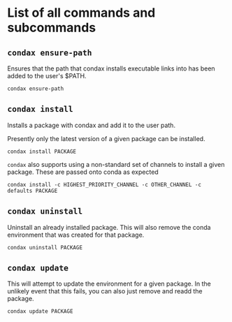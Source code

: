 # List of all commands and subcommands

## `condax ensure-path`

Ensures that the path that condax installs executable links into has been added to the user's $PATH.

```shell
condax ensure-path
```

## `condax install`

Installs a package with condax and add it to the user path.

Presently only the latest version of a given package can be installed.

```shell
condax install PACKAGE
```

`condax` also supports using a non-standard set of channels to install a given package.  These are passed onto conda as expected

```shell
condax install -c HIGHEST_PRIORITY_CHANNEL -c OTHER_CHANNEL -c defaults PACKAGE
```

## `condax uninstall`

Uninstall an already installed package.  This will also remove the conda environment that was created for that package.

```shell
condax uninstall PACKAGE
```

## `condax update`

This will attempt to update the environment for a given package.  In the unlikely event that this fails, you can also just remove and readd the package.

```shell
condax update PACKAGE
```

